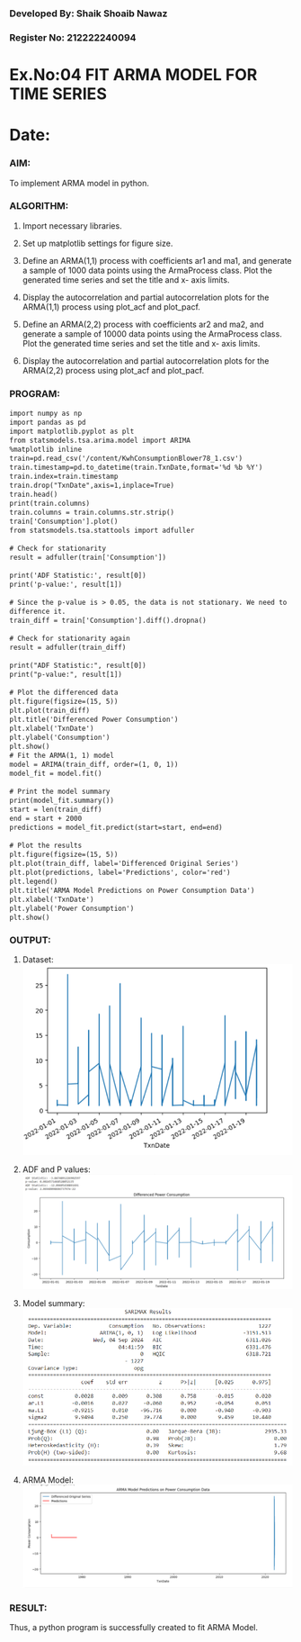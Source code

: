 ### Developed By: Shaik Shoaib Nawaz
### Register No: 212222240094
# Ex.No:04   FIT ARMA MODEL FOR TIME SERIES
# Date: 



### AIM:
To implement ARMA model in python.
### ALGORITHM:
1. Import necessary libraries.
2. Set up matplotlib settings for figure size.
3. Define an ARMA(1,1) process with coefficients ar1 and ma1, and generate a sample of 1000 data points using the ArmaProcess class. Plot the generated time series and set the title and x-
axis limits.

4. Display the autocorrelation and partial autocorrelation plots for the ARMA(1,1) process using
plot_acf and plot_pacf.
5. Define an ARMA(2,2) process with coefficients ar2 and ma2, and generate a sample of 10000 data points using the ArmaProcess class. Plot the generated time series and set the title and x-
axis limits.

6. Display the autocorrelation and partial autocorrelation plots for the ARMA(2,2) process using
plot_acf and plot_pacf.
### PROGRAM:
```
import numpy as np
import pandas as pd
import matplotlib.pyplot as plt
from statsmodels.tsa.arima.model import ARIMA
%matplotlib inline
train=pd.read_csv('/content/KwhConsumptionBlower78_1.csv')
train.timestamp=pd.to_datetime(train.TxnDate,format='%d %b %Y')
train.index=train.timestamp
train.drop("TxnDate",axis=1,inplace=True)
train.head()
print(train.columns)
train.columns = train.columns.str.strip()
train['Consumption'].plot()
from statsmodels.tsa.stattools import adfuller

# Check for stationarity
result = adfuller(train['Consumption'])

print('ADF Statistic:', result[0])
print('p-value:', result[1])

# Since the p-value is > 0.05, the data is not stationary. We need to difference it.
train_diff = train['Consumption'].diff().dropna()

# Check for stationarity again
result = adfuller(train_diff)

print("ADF Statistic:", result[0])
print("p-value:", result[1])

# Plot the differenced data
plt.figure(figsize=(15, 5))
plt.plot(train_diff)
plt.title('Differenced Power Consumption')
plt.xlabel('TxnDate')
plt.ylabel('Consumption')
plt.show()
# Fit the ARMA(1, 1) model
model = ARIMA(train_diff, order=(1, 0, 1))
model_fit = model.fit()

# Print the model summary
print(model_fit.summary())
start = len(train_diff)
end = start + 2000
predictions = model_fit.predict(start=start, end=end)

# Plot the results
plt.figure(figsize=(15, 5))
plt.plot(train_diff, label='Differenced Original Series')
plt.plot(predictions, label='Predictions', color='red')
plt.legend()
plt.title('ARMA Model Predictions on Power Consumption Data')
plt.xlabel('TxnDate')
plt.ylabel('Power Consumption')
plt.show()
```

### OUTPUT:
 1. Dataset:
 ![alt text](image.png)

 2. ADF and P values:
 ![alt text](image-1.png)

 3. Model summary: 
  ![alt text](image-2.png)

  4. ARMA Model:
  ![alt text](image-3.png)




### RESULT:
Thus, a python program is successfully created to fit ARMA Model.

